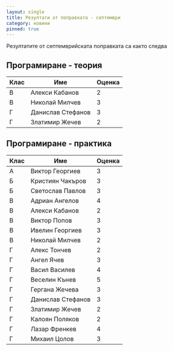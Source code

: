 ```yaml
---
layout: single
title: Резултати от поправката - септември
category: новини
pinned: true
---
```

Резултатите от септемврийската поправката са както следва


## Програмиране - теория

| Клас | Име               | Оценка |
|------|-------------------|--------|
| В    | Алекси Кабанов    | 2      |
| В    | Николай Милчев    | 3      |
| Г    | Данислав Стефанов | 3      |
| Г    | Златимир Жечев    | 2      |

## Програмиране - практика

| Клас | Име               | Оценка |
|------|-------------------|--------|
| A    | Виктор Георгиев   | 3      |
| Б    | Кристиян Чакъров  | 3      |
| Б    | Светослав Павлов  | 3      |
| В    | Адриан Ангелов    | 4      |
| В    | Алекси Кабанов    | 2      |
| В    | Виктор Попов      | 3      |
| В    | Ивелин Георгиев   | 3      |
| В    | Николай Милчев    | 2      |
| Г    | Алекс Тончев      | 2      |
| Г    | Ангел Ячев        | 3      |
| Г    | Васил Василев     | 4      |
| Г    | Веселин Кънев     | 5      |
| Г    | Гергана Жечева    | 3      |
| Г    | Данислав Стефанов | 3      |
| Г    | Златимир Жечев    | 2      |
| Г    | Калоян Поляков    | 2      |
| Г    | Лазар Френкев     | 4      |
| Г    | Михаил Цолов      | 3      |
